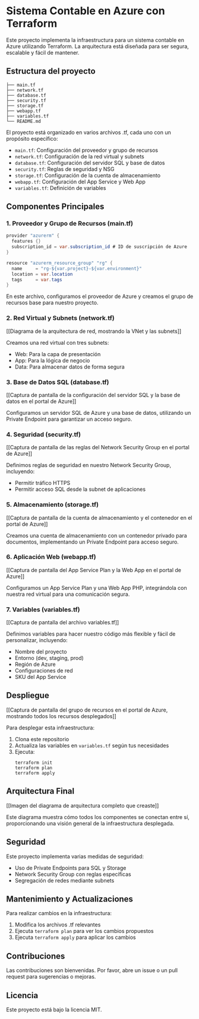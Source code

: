 # Sistema Contable en Azure con Terraform

Este proyecto implementa la infraestructura para un sistema contable en Azure utilizando Terraform. La arquitectura está diseñada para ser segura, escalable y fácil de mantener.

## Estructura del proyecto

```
├── main.tf
├── network.tf
├── database.tf
├── security.tf
├── storage.tf
├── webapp.tf
├── variables.tf
└── README.md
```

El proyecto está organizado en varios archivos .tf, cada uno con un propósito específico:

- `main.tf`: Configuración del proveedor y grupo de recursos
- `network.tf`: Configuración de la red virtual y subnets
- `database.tf`: Configuración del servidor SQL y base de datos
- `security.tf`: Reglas de seguridad y NSG
- `storage.tf`: Configuración de la cuenta de almacenamiento
- `webapp.tf`: Configuración del App Service y Web App
- `variables.tf`: Definición de variables

## Componentes Principales

### 1. Proveedor y Grupo de Recursos (main.tf)

```Java
provider "azurerm" {
  features {}
  subscription_id = var.subscription_id # ID de suscripción de Azure
}

resource "azurerm_resource_group" "rg" {
  name     = "rg-${var.project}-${var.environment}"
  location = var.location
  tags     = var.tags
}
```

En este archivo, configuramos el proveedor de Azure y creamos el grupo de recursos base para nuestro proyecto.

### 2. Red Virtual y Subnets (network.tf)

[[Diagrama de la arquitectura de red, mostrando la VNet y las subnets]]

Creamos una red virtual con tres subnets:
- Web: Para la capa de presentación
- App: Para la lógica de negocio
- Data: Para almacenar datos de forma segura

### 3. Base de Datos SQL (database.tf)

[[Captura de pantalla de la configuración del servidor SQL y la base de datos en el portal de Azure]]

Configuramos un servidor SQL de Azure y una base de datos, utilizando un Private Endpoint para garantizar un acceso seguro.

### 4. Seguridad (security.tf)

[[Captura de pantalla de las reglas del Network Security Group en el portal de Azure]]

Definimos reglas de seguridad en nuestro Network Security Group, incluyendo:
- Permitir tráfico HTTPS
- Permitir acceso SQL desde la subnet de aplicaciones

### 5. Almacenamiento (storage.tf)

[[Captura de pantalla de la cuenta de almacenamiento y el contenedor en el portal de Azure]]

Creamos una cuenta de almacenamiento con un contenedor privado para documentos, implementando un Private Endpoint para acceso seguro.

### 6. Aplicación Web (webapp.tf)

[[Captura de pantalla del App Service Plan y la Web App en el portal de Azure]]

Configuramos un App Service Plan y una Web App PHP, integrándola con nuestra red virtual para una comunicación segura.

### 7. Variables (variables.tf)

[[Captura de pantalla del archivo variables.tf]]

Definimos variables para hacer nuestro código más flexible y fácil de personalizar, incluyendo:
- Nombre del proyecto
- Entorno (dev, staging, prod)
- Región de Azure
- Configuraciones de red
- SKU del App Service

## Despliegue

[[Captura de pantalla del grupo de recursos en el portal de Azure, mostrando todos los recursos desplegados]]

Para desplegar esta infraestructura:

1. Clona este repositorio
2. Actualiza las variables en `variables.tf` según tus necesidades
3. Ejecuta:
   ```
   terraform init
   terraform plan
   terraform apply
   ```

## Arquitectura Final

[[Imagen del diagrama de arquitectura completo que creaste]]

Este diagrama muestra cómo todos los componentes se conectan entre sí, proporcionando una visión general de la infraestructura desplegada.

## Seguridad

Este proyecto implementa varias medidas de seguridad:
- Uso de Private Endpoints para SQL y Storage
- Network Security Group con reglas específicas
- Segregación de redes mediante subnets

## Mantenimiento y Actualizaciones

Para realizar cambios en la infraestructura:
1. Modifica los archivos .tf relevantes
2. Ejecuta `terraform plan` para ver los cambios propuestos
3. Ejecuta `terraform apply` para aplicar los cambios

## Contribuciones

Las contribuciones son bienvenidas. Por favor, abre un issue o un pull request para sugerencias o mejoras.

## Licencia

Este proyecto está bajo la licencia MIT.
